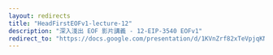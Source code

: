 ```yaml
---
layout: redirects
title: "HeadFirstEOFv1-lecture-12"
description: "深入淺出 EOF 影片講義 - 12-EIP-3540 EOFv1"
redirect_to: "https://docs.google.com/presentation/d/1KVnZrf82xTeVpjqKN0km8MRgGGRcKlLHWOpl_envS3k/edit?usp=sharing"
---
```

